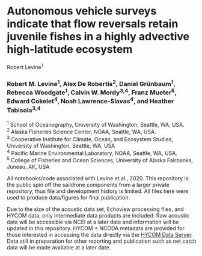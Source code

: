 # Autonomous vehicle surveys indicate that flow reversals retain juvenile fishes in a highly advective high‐latitude ecosystem

Robert Levine<sup>1</sup>

### Robert M. Levine<sup>1</sup>, Alex De Robertis<sup>2</sup>, Daniel Grünbaum<sup>1</sup>, Rebecca Woodgate<sup>1</sup>, Calvin W. Mordy<sup>3,4</sup>, Franz Mueter<sup>5</sup>, Edward Cokelet<sup>4</sup>, Noah Lawrence‐Slavas<sup>4</sup>, and Heather Tabisola<sup>3,4</sup>

<sup>1</sup> School of Oceanography, University of Washington, Seattle, WA, USA. </br>
<sup>2</sup> Alaska Fisheries Science Center, NOAA, Seattle, WA, USA. </br>
<sup>3</sup> Cooperative Institute for Climate, Ocean, and Ecosystem Studies, University of Washington, Seattle, WA, USA </br>
<sup>4</sup> Pacific Marine Environmental Laboratory, NOAA, Seattle, WA, USA. </br>
<sup>5</sup> College of Fisheries and Ocean Sciences, University of Alaska Fairbanks, Juneau, AK, USA


All notebooks/code associated with Levine et al., 2020. This repository is the public spin off the saildrone components from a larger private repository, thus file and development history is limited. All files here were used to produce data/figures for final publication.

Due to the size of the acoustic data set, Echoview processing files, and HYCOM data, only intermediate data products are included. Raw acoustic data will be accessible via NCEI at a later date and information will be updated in this repository. HYCOM + NCODA metadata are provided for those interested in accessing the data directly via the [HYCOM Data Server](https://www.hycom.org/data/glbu0pt08/expt-91pt2). Data still in preparation for other reporting and publication such as net catch data will be made available at a later date.
